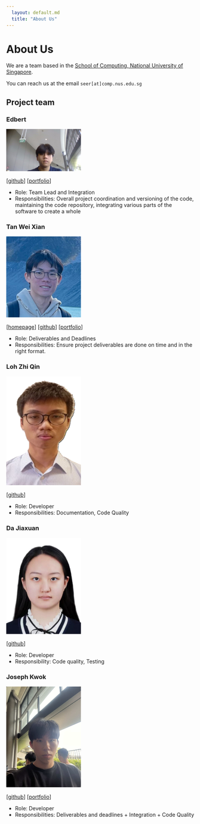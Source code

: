 ```yaml
---
  layout: default.md
  title: "About Us"
---
```


# About Us

We are a team based in the [School of Computing, National University of Singapore](http://www.comp.nus.edu.sg).

You can reach us at the email `seer[at]comp.nus.edu.sg`

## Project team
### Edbert
<img src="images/ebt-wu.png" width="200px">

[[github](https://github.com/ebt-wu)]
[[portfolio](team/johndoe.md)]

* Role: Team Lead and Integration 
* Responsibilities: Overall project coordination and versioning of the code, maintaining the code repository, integrating various parts of the software to create a whole

### Tan Wei Xian

<img src="images/weixianuni.png" width="200px">

[[homepage](http://www.comp.nus.edu.sg/~damithch)]
[[github](https://github.com/weixianuni)]
[[portfolio](team/johndoe.md)]

* Role: Deliverables and Deadlines
* Responsibilities: Ensure project deliverables are done on time and in the right format.

### Loh Zhi Qin

<img src="images/lohzq88.png" width="200px">

[[github](https://github.com/lohzq88)]

* Role: Developer
* Responsibilities: Documentation, Code Quality 

### Da Jiaxuan

<img src="images/moussedm.png" width="200px">

[[github](https://github.com/MousseDm)]

* Role: Developer
* Responsibility: Code quality, Testing

### Joseph Kwok

<img src="images/josephkwok001.png" width="200px">

[[github](http://github.com/josephkwok001)]
[[portfolio](team/johndoe.md)]

* Role: Developer
* Responsibilities: Deliverables and deadlines + Integration + Code Quality
